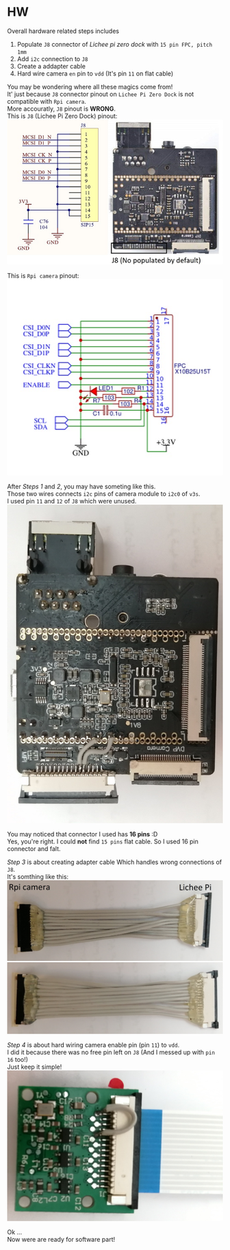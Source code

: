 # HW
Overall hardware related steps includes 
1. Populate `J8` connector of _Lichee pi zero dock_ with `15 pin FPC, pitch 1mm`
1. Add `i2c` connection to `J8`
1. Create a addapter cable 
1. Hard wire camera `en` pin to `vdd` (It's pin `11` on flat cable)

You may be wondering where all these magics come from!  
It' just because `J8` connector pinout on `Lichee Pi Zero Dock` is not compatible with `Rpi camera`.  
More accouratly, `J8` pinout is **WRONG**.  
This is `J8` (Lichee Pi Zero Dock) pinout:
![lichee-j8](pic/lichee-j8.jpg)

This is `Rpi camera` pinout:  
![rpi-camera-pinout](pic/rpi-camera-pinout.jpg)

After _Steps 1_ and _2_, you may have someting like this.  
Those two wires connects `i2c` pins of camera module to `i2c0` of `v3s`.  
I used pin `11` and `12` of `J8` which were unused.
![j8-mission](pic/add-j8-and-i2c.jpg)

You may noticed that connector I used has **16 pins** :D  
Yes, you're right. I could **not** find `15 pins` flat cable. So I used 16 pin connector and falt.  

_Step 3_ is about creating adapter cable Which handles wrong connections of `J8`.  
It's somthing like this:  
![adapter-1](pic/adapter-1.jpg)
![adapter-2](pic/adapter-2.jpg)

_Step 4_ is about hard wiring camera enable pin (pin `11`) to `vdd`.  
I did it because there was no free pin left on `J8` (And I messed up with `pin 16` too!)  
Just keep it simple!
![camera-en](pic/rpi-camera-en-pin.jpg)

Ok ...  
Now were are ready for software part!